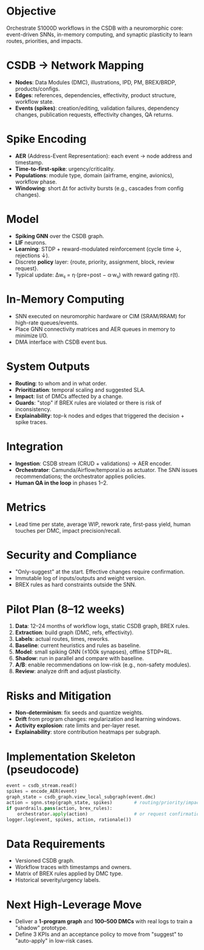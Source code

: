 # Objective

Orchestrate S1000D workflows in the CSDB with a neuromorphic core: event-driven SNNs, in-memory computing, and synaptic plasticity to learn routes, priorities, and impacts.

# CSDB → Network Mapping

* **Nodes**: Data Modules (DMC), illustrations, IPD, PM, BREX/BRDP, products/configs.
* **Edges**: references, dependencies, effectivity, product structure, workflow state.
* **Events (spikes)**: creation/editing, validation failures, dependency changes, publication requests, effectivity changes, QA returns.

# Spike Encoding

* **AER** (Address-Event Representation): each event → node address and timestamp.
* **Time-to-first-spike**: urgency/criticality.
* **Populations**: module type, domain (airframe, engine, avionics), workflow phase.
* **Windowing**: short Δt for activity bursts (e.g., cascades from config changes).

# Model

* **Spiking GNN** over the CSDB graph.
* **LIF** neurons.
* **Learning**: STDP + reward-modulated reinforcement (cycle time ↓, rejections ↓).
* Discrete **policy** layer: {route, priority, assignment, block, review request}.
* Typical update: Δwᵢⱼ = η·(pre∘post − α·wᵢⱼ) with reward gating r(t).

# In-Memory Computing

* SNN executed on neuromorphic hardware or CIM (SRAM/RRAM) for high-rate queues/events.
* Place GNN connectivity matrices and AER queues in memory to minimize I/O.
* DMA interface with CSDB event bus.

# System Outputs

* **Routing**: to whom and in what order.
* **Prioritization**: temporal scaling and suggested SLA.
* **Impact**: list of DMCs affected by a change.
* **Guards**: "stop" if BREX rules are violated or there is risk of inconsistency.
* **Explainability**: top-k nodes and edges that triggered the decision + spike traces.

# Integration

* **Ingestion**: CSDB stream (CRUD + validations) → AER encoder.
* **Orchestrator**: Camunda/Airflow/temporal.io as actuator. The SNN issues recommendations; the orchestrator applies policies.
* **Human QA in the loop** in phases 1–2.

# Metrics

* Lead time per state, average WIP, rework rate, first-pass yield, human touches per DMC, impact precision/recall.

# Security and Compliance

* "Only-suggest" at the start. Effective changes require confirmation.
* Immutable log of inputs/outputs and weight version.
* BREX rules as hard constraints outside the SNN.

# Pilot Plan (8–12 weeks)

1. **Data**: 12–24 months of workflow logs, static CSDB graph, BREX rules.
2. **Extraction**: build graph (DMC, refs, effectivity).
3. **Labels**: actual routes, times, reworks.
4. **Baseline**: current heuristics and rules as baseline.
5. **Model**: small spiking GNN (≤100k synapses), offline STDP+RL.
6. **Shadow**: run in parallel and compare with baseline.
7. **A/B**: enable recommendations on low-risk (e.g., non-safety modules).
8. **Review**: analyze drift and adjust plasticity.

# Risks and Mitigation

* **Non-determinism**: fix seeds and quantize weights.
* **Drift** from program changes: regularization and learning windows.
* **Activity explosion**: rate limits and per-layer reset.
* **Explainability**: store contribution heatmaps per subgraph.

# Implementation Skeleton (pseudocode)

```python
event = csdb_stream.read()
spikes = encode_AER(event)
graph_state = csdb_graph.view_local_subgraph(event.dmc)
action = sgnn.step(graph_state, spikes)        # routing/priority/impact
if guardrails.pass(action, brex_rules):
    orchestrator.apply(action)                 # or request confirmation
logger.log(event, spikes, action, rationale())
```

# Data Requirements

* Versioned CSDB graph.
* Workflow traces with timestamps and owners.
* Matrix of BREX rules applied by DMC type.
* Historical severity/urgency labels.

# Next High-Leverage Move

* Deliver a **1-program graph** and **100–500 DMCs** with real logs to train a "shadow" prototype.
* Define 3 KPIs and an acceptance policy to move from "suggest" to "auto-apply" in low-risk cases.
